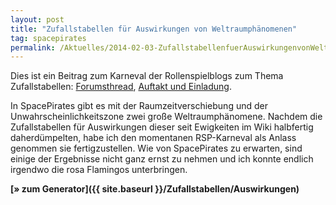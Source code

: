 ```yaml
---
layout: post
title: "Zufallstabellen für Auswirkungen von Weltraumphänomenen"
tag: spacepirates
permalink: /Aktuelles/2014-02-03-ZufallstabellenfuerAuswirkungenvonWeltraumphaenomenen
---
```




Dies ist ein Beitrag zum Karneval der Rollenspielblogs zum Thema Zufallstabellen: [Forumsthread](http:/forum.rsp-blogs.de/rsp-karneval/zufallstabellen-%28februar-2014%29/), [Auftakt und Einladung](http:/greifenklaue.wordpress.com/2014/02/02/rsp-blog-karneval-auftakt-und-einladung-zufallstabellen/).

In SpacePirates gibt es mit der Raumzeitverschiebung und der Unwahrscheinlichkeitszone zwei große Weltraumphänomene. Nachdem die Zufallstabellen für Auswirkungen dieser seit Ewigkeiten im Wiki halbfertig daherdümpelten, habe ich den momentanen RSP-Karneval als Anlass genommen sie fertigzustellen. Wie von SpacePirates zu erwarten, sind einige der Ergebnisse nicht ganz ernst zu nehmen und ich konnte endlich irgendwo die rosa Flamingos unterbringen.

**[&raquo; zum Generator]({{ site.baseurl }}/Zufallstabellen/Auswirkungen)**


